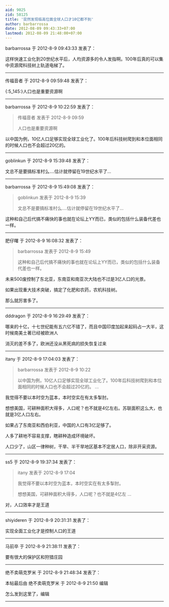 ```yaml
---
aid: 9025
zid: 58125
title: '突然发现临高位面全球人口才10亿都不到'
author: barbarrossa
date: 2012-08-09 09:43:33+07:00
lastmod: 2012-08-09 21:48:00+07:00
---
```


barbarrossa 于 2012-8-9 09:43:33 发表了：

这样快速工业化到20世纪水平后，人均资源多的令人发指啊。100年后真的可以集中资源爬科技树上轨道电梯了。

---------

传福音者 于 2012-8-9 09:59:48 发表了：

{:5\_145:}人口也是重要资源啊

---------

barbarrossa 于 2012-8-9 10:22:59 发表了：

> 传福音者 发表于 2012-8-9 09:59
> 
> 人口也是重要资源啊



以中国为例，10亿人口足够实现全球工业化了。100年后科技树爬到和本位面相同的时候人口也不会超过20亿的。

---------

goblinkun 于 2012-8-9 15:39:48 发表了：

文总不是要搞标准村么....估计就停留在19世纪水平了...

---------

barbarrossa 于 2012-8-9 15:49:08 发表了：

> goblinkun 发表于 2012-8-9 15:39
> 
> 文总不是要搞标准村么....估计就停留在19世纪水平了...



这种和自己后代搞不痛快的事也就在论坛上YY而已，类似的包括什么装备代差也一样。

---------

肥仔曙 于 2012-8-9 16:08:32 发表了：

> barbarrossa 发表于 2012-8-9 15:49
> 
> 这种和自己后代搞不痛快的事也就在论坛上YY而已，类似的包括什么装备代差也一样。



未来500废控制了东北亚，东南亚和南亚次大陆也不过是3亿人口的光景。

如果出现重大技术突破，搞定了化肥和农药，农机科技树。

那么就厉害多了。

---------

dddragon 于 2012-8-9 16:29:49 发表了：

哪来的十亿，十七世纪能有五六亿不错了，而且中国印度加起来起码占一大半，这时候南美土著已经被欧洲人

消灭的差不多了，欧洲还没从黑死病的损失恢复过来

---------

itany 于 2012-8-9 17:04:03 发表了：

> barbarrossa 发表于 2012-8-9 10:22
> 
> 以中国为例，10亿人口足够实现全球工业化了。100年后科技树爬到和本位面相同的时候人口也不会超过20亿的。 ...



我觉得不要以本时空为蓝本，本时空实在有太多掣肘。

想想美国，可耕种面积大得多，人口呢？也不就是4亿左右。苏联面积这么大，也就是3亿人口左右。

如果占了东南亚和西伯利亚，中国的人口有3亿足够了。

人多了耕地不容易支撑，瞎耕种造成环境破坏。

人口少了，山区一律种树，干旱、半干旱地区基本不定居人口，除非开采资源。

---------

ss5 于 2012-8-9 19:37:34 发表了：

> itany 发表于 2012-8-9 17:04
> 
> 我觉得不要以本时空为蓝本，本时空实在有太多掣肘。
> 
> 想想美国，可耕种面积大得多，人口呢？也不就是4亿左 ...



对，人口效率才是王道

---------

shiyideren 于 2012-8-9 20:31:31 发表了：

实现全面工业化才是控制人口的王道

---------

马前卒 于 2012-8-9 21:38:11 发表了：

要有很大的保护区和狩猎庄园

---------

绝不卖萌克罗米 于 2012-8-9 21:48:34 发表了：

本帖最后由 绝不卖萌克罗米 于 2012-8-9 21:50 编辑 

怎么发到这里了，编辑

---------

